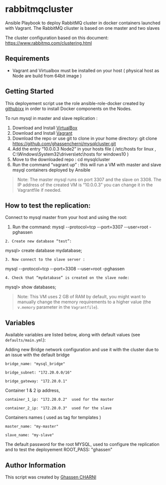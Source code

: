 # rabbitmqcluster
Ansible Playbook to deploy RabbitMQ cluster in docker containers launched with Vagrant.
The RabbitMQ cliuster is based on one master and two slaves

The cluster configuration based on this document: https://www.rabbitmq.com/clustering.html


## Requirements

- Vagrant and Virtualbox must be installed on your host ( physical host as Node are build from 64bit image ) 

## Getting Started

This deployement script use the role ansible-role-docker created by [githubixx](https://github.com/githubixx) in order to install Docker components on the Nodes.

To run mysql in master and slave replication :

  1. Download and Install [VirtualBox](https://www.virtualbox.org/wiki/Downloads)
  2. Download and Install [Vagrant](https://www.vagrantup.com/downloads.html)
  3. Download the repo or use git to clone in your home directory: git clone https://github.com/ghassencherni/mysqlcluster.git
  4. Add the entry “10.0.0.3 Node2” in your hosts file ( /etc/hosts for linux , C:\Windows\System32\drivers\etc\hosts for windows10 )
  5. Move to the downloaded repo : cd mysqlcluster
  6. Run the command “vagrant up” : this will run a VM with master and slave msyql containers deployed by Ansible

> Note: 
The master mysql  runs on port 3307 and the slave on 3308.
The IP address of the created VM is “10.0.0.3” you can change it in the Vagrantfile if needed.
 
## How to test the replication:
Connect to mysql master from your host and using the root:
   1. Run the command:
mysql --protocol=tcp --port=3307 --user=root -pghassen
    
    2. Create new database “test”:
mysql> create database mydatabase;

    3. Now connect to the slave server :
mysql --protocol=tcp --port=3308 --user=root -pghassen

    4. Check that “mydatabase” is created on the slave node:
mysql> show databases;

> Note: This VM uses 2 GB of RAM by default, you might want to manually change the memory requirements to a higher value (the `v.memory` parameter in the `Vagrantfile`).

## Variables

Available variables are listed below, along with default values (see `defaults/main.yml`):



Adding new Bridge network configuration and use it with the cluster due to an issue with the default bridge 
 
    bridge_name: "mysql_bridge"
 
    bridge_subnet: "172.20.0.0/16"
 
    bridge_gateway: "172.20.0.1"



Container 1 & 2 ip address, 
 
    container_1_ip: "172.20.0.2"  used for the master
 
    container_2_ip: "172.20.0.3"  used for the slave



Containers names ( used as tag for templates )
    
    master_name: "my-master"
    
    slave_name: "my-slave"



The default password for the root MYSQL, used to configure the replication and to test the deployement 
    ROOT_PASS: "ghassen" 

## Author Information

This script  was created by [Ghassen CHARNI](https://github.com/ghassencherni/)
